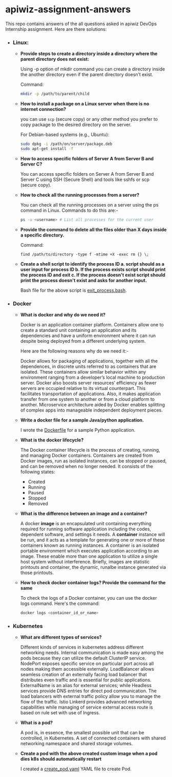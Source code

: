 # apiwiz-assignment-answers

This repo contains answers of the all questions asked in apiwiz DevOps Internship assignment. Here are there solutions:

- ### Linux:
  - **Provide steps to create a directory inside a directory where the parent directory does not exist:**

    Using -p option of mkdir command you can create a directory inside the another directory even if the parent directory doesn’t exist.

    Command:

    ```bash
    mkdir -p /path/to/parent/child
    ```

  - **How to install a package on a Linux server when there is no internet connection?**

    you can use `scp` (secure copy) or any other method you prefer to copy package to the desired directory on the server.

    For Debian-based systems (e.g., Ubuntu):

    ```bash
    sudo dpkg -i /path/on/server/package.deb
    sudo apt-get install -f
    ```

  - **How to access specific folders of Server A from Server B and Server C?**
  
     You can access specific folders on Server A from Server B and Server C using SSH (Secure Shell) and tools like sshfs or scp (secure copy).
  - **How to check all the running processes from a server?**

    You can check all the running processes on a server using the ps command in Linux. Commands to do this are:-

    ```bash
    ps -u <username> # List all processes for the current user
    ```

  - **Provide the command to delete all the files older than X days inside a specific directory.**

    Command:

    ```
    find /path/to/directory -type f -mtime +X -exec rm {} \;
    ```

  - **Create a shell script to identify the process ID
  a. script should as a user input for process ID
  b. If the process exists script should print the process ID and exit
  c. If the process doesn't exist script should print the process doesn't exist and asks for another input.**

    Bash file for the above script is [exit_process.bash](./exit_process.bash).

- ### Docker
  - **What is docker and why do we need it?**

    Docker is an application container platform. Containers allow one to create a standard unit containing an application and its dependencies and have a uniform environment where it can run despite being deployed from a different underlying system.

    Here are the following reasons why do we need it:-

    Docker allows for packaging of applications, together with all the dependences, in discrete units referred to as containers that are isolated. These containers allow similar behavior within any environment ranging from a developer’s local machine to production server. Docker also boosts server resources’ efficiency as fewer servers are occupied relative to its virtual counterpart. This facilitates transportation of applications. Also, it makes application transfer from one system to another or from a cloud platform to another. Microservice architecture aided by Docker enables splitting of complex apps into manageable independent deployment pieces.

  - **Write a docker file for a sample Java/python application.**

    I wrote the [Dockerfile](./Dockerfile) for a sample Python application.
  
  - **What is the docker lifecycle?**

    The Docker container lifecycle is the process of creating, running, and managing Docker containers. Containers are created from Docker images, run as isolated instances, can be stopped or paused, and can be removed when no longer needed. It consists of the following states:

    - Created
    - Running
    - Paused
    - Stopped
    - Removed

  - **What is the difference between an image and a container?**

    A docker **image** is an encapsulated unit containing everything required for running software application including the codes, dependent software, and settings it needs. A **container** instance will be run, and it acts as a template for generating one or more of these containers known as running instances. A container is an isolated portable environment which executes application according to an image. These enable more than one application to utilize a single host system without interference. Briefly, images are statistic printouts and container, the dynamic, runalbe instance generated via those printouts.
  - **How to check docker container logs? Provide the command for the same**

    To check the logs of a Docker container, you can use the docker logs command. Here's the command:

    ```bash
    docker logs <container_id_or_name>
    ```

- ### Kubernetes
  - **What are different types of services?**
    
    Different kinds of services in kubernetes address different networking needs. Internal communication is made easy among the pods because they can utilize the default ClusterIP service. NodePort exposes specific service on particular port across all nodes making them accessible externally. LoadBalancer allows seamless creation of an externally facing load balancer that distributes even traffic and is essential for public applications. ExternalName is an alias for external services; while Headless services provide DNS entries for direct pod communication. The load balancers with external traffic policy allow you to manage the flow of the traffic. Istio Linkerd provides advanced networking capabilities while managing of service external access route is based on rule set with use of Ingress.

  - **What is a pod?**
    
    A pod is, in essence, the smallest possible unit that can be controlled, in Kubernetes. A set of connected containers with shared networking namespace and shared storage volumes.

  - **Create a pod with the above created custom image when a pod dies k8s should automatically restart**

    I created a [create_pod.yaml](./create_pod.yaml) YAML file to create Pod.